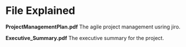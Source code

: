 # File Explained

**ProjectManagementPlan.pdf** The agile project management usring jiro.

**Executive_Summary.pdf** The executive summary for the project.
